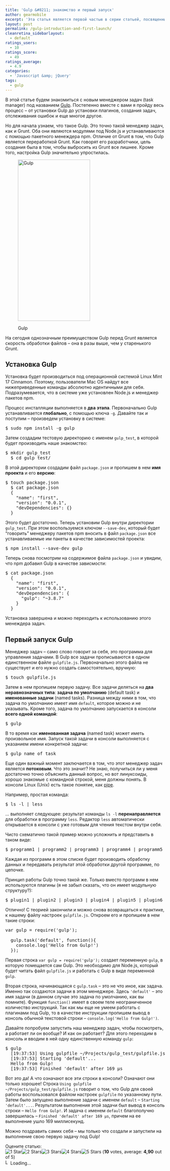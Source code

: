 ```yaml
---
title: 'Gulp &#8211; знакомство и первый запуск'
author: gearmobile
excerpt: 'Эта статья является первой частью в серии статьей, посвященных знакомству с набирающим популярность менеджером задач Gulp. Произведем установку Gulp под Linux Mint и запустим свою первую задачу под Gulp. Также в кратце рассмотрим особенности менеджера Gulp - простоту файла настроек gulpfile.js, поточный метод работы, типы задач.'
layout: post
permalink: /gulp-introduction-and-first-launch/
cleanretina_sidebarlayout:
  - default
ratings_users:
  - 10
ratings_score:
  - 49
ratings_average:
  - 4.9
categories:
  - 'Javascript &amp; jQuery'
tags:
  - gulp
---
```

В этой статье будем знакомиться с новым менеджером задач (task manager) под названием [Gulp][1]. Постепенно вместе с вами я пройду весь процесс &#8211; от установки Gulp до установки плагинов, создания задач, отслеживания ошибок и еще многое другое.

Но для начала узнаем, что такое Gulp. Это точно такой менеджер задач, как и Grunt. Оба они являются модулями под Node.js и устанавливаются с помощью пакетного менеждера npm. Отличие от Grunt в том, что Gulp является переработкой Grunt. Как говорят его разработчики, цель создания была в том, чтобы выбросить из Grunt все лишнее. Кроме того, настройка Gulp значительно упростилась.<figure id="attachment_1597" style="width: 228px;" class="wp-caption aligncenter">

[<img src="http://localhost:7788/third/wp-content/uploads/2014/08/gulp.png" alt="Gulp" width="228" height="510" class="size-full wp-image-1597" />][2]<figcaption class="wp-caption-text">Gulp</figcaption></figure> 

На сегодня однозначным преимуществом Gulp перед Grunt является скорость обработки файлов &#8211; она в разы выше, чем у старенького Grunt.

## Установка Gulp

Установка будет производиться под операционной системой Linux Mint 17 Cinnamon. Поэтому, пользователи Mac OS найдут все нижеприведенные команды абсолютно идентичными для себя. Подразумевается, что в системе уже установлен Node.js и менеджер пакетов npm.

Процесс инсталляции выполняется в **два этапа**. Первоначально Gulp устанавливается **глобально**, с помощью ключа `-g`. Давайте так и поступим &#8211; произведем установку в системе:

<pre>$ sudo npm install -g gulp
</pre>

Затем создадим тестовую директорию с именем `gulp_test`, в которой будет производить наше знакомство:

<pre>$ mkdir gulp_test
  $ cd gulp_test/
</pre>

В этой директории создадим файл `package.json` и пропишем в нем **имя проекта** и его **версию**:

<pre>$ touch package.json
  $ cat package.json
  {
    "name": "first",
    "version": "0.0.1",
    "devDependencies": {}
  }
</pre>

Этого будет достаточно. Теперь установим Gulp внутри директории `gulp_test`. При этом воспользуемся ключом `--save-dev`, который будет &#8220;говорить&#8221; менеджеру пакетов npm вносить в файл `package.json` все устанавливаемые им пакеты в качестве зависимостей проекта:

<pre>$ npm install --save-dev gulp
</pre>

Теперь снова посмотрим на содержимое файла `package.json` и увидим, что npm добавил Gulp в качестве зависмости:

<pre>$ cat package.json
  {
    "name": "first",
    "version": "0.0.1",
    "devDependencies": {
      "gulp": "~3.8.7"
    }
  }
</pre>

Установка завершена и можно переходить к использованию этого менеждера задач.

## Первый запуск Gulp

Менеджер задач &#8211; само слово говорит за себя, это программа для управления задачами. В Gulp все задачи прописываются в одном единственном файле `gulpfile.js`. Первоначально этого файла не существует и его нужно создать самостоятельно, вручную:

<pre>$ touch gulpfile.js
</pre>

Затем в нем пропишем первую задачу. Все задачи деляться на **два неравнозначных типа**: **задача по умолчанию** (default task) и **именованные задачи** (named tasks). Разница между ними в том, что задача по умолчанию имеет имя `default`, которое можно и не указывать. Кроме того, задача по умолчанию запускается в консоли **всего одной командой**:

<pre>$ gulp
</pre>

В то время как **именованная задача** (named task) может иметь произвольное имя. Запуск такой задачи в консоли выполняется с указанием имени конкретной задачи:

<pre>$ gulp name_of_task
</pre>

Еще один важный момент заключается в том, что этот менеджер задач является **потоковым**. Что это значит? Не знаю, получиться ли у меня достаточно точно объяснить данный вопрос, но вот линуксоиды, хорошо знакомые с командной строкой, меня должны понять. В консоли Linux (Unix) есть такое понятие, как [pipe][3].

Например, простая команда:

<pre>$ ls -l | less
</pre>

&#8230; выполняет следующее: результат команды `ls -l` **перенаправляется** для обработки в программу `less`. Редактор `less` автоматически открывается в консоли с уже готовым для чтения текстом внутри себя.

Чисто схематично такой пример можно усложнить и представить в таком виде:

<pre>$ programm1 | programm2 | programm3 | programm4 | programm5
</pre>

Каждая из программ в этом списке будет производить обработку данных и передавать результат этой обработки другой программе, по цепочке.

Принцип работы Gulp точно такой же. Только вместо программ в нем используются плагины (я не забыл сказать, что он имеет модульную структуру?):

<pre>$ plugin1 | plugin2 | plugin3 | plugin4 | plugin5 | plugin6
</pre>

Отлично! С теорией закончили и можно снова возвращаться к практике, к нашему файлу настроек `gulpfile.js`. Откроем его и пропишем в нем такие строки:

<pre>var gulp = require('gulp');

  gulp.task('default', function(){
    console.log('Hello from Gulp!')
  });
</pre>

Первая строка `var gulp = require('gulp');` создает переменную `gulp`, в которую помещается сам Gulp. Это необходимо для Node.js, который будет читать файл `gulpfile.js` и работать с Gulp в виде переменной `gulp`.

Вторая строка, начинающаяся с `gulp.task` &#8211; это не что иное, как задача. Именно так создаются задачи в этом менеджере. Здесь `'default'` &#8211; это имя задачи (в данном случае это задача по умолчанию, как вы помните). Функция `function()` имеет в своем теле неограниченное количество инструкций. Так как мы еще не умеем работать с плагинами под Gulp, то в качестве инструкции пропишем вывод в консоль обычной текстовой строки &#8211; `console.log('Hello from Gulp!')`.

Давайте попробуем запустить наш менеджер задач, чтобы посмотреть, а работает ли он вообще? И как он работает? Для этого переходим в консоль и вводим в ней одну единственную команду `gulp`:

<pre>$ gulp
  [19:37:53] Using gulpfile ~/Projects/gulp_test/gulpfile.js
  [19:37:53] Starting 'default'...
  Hello from Gulp!
  [19:37:53] Finished 'default' after 169 μs
</pre>

Вот это да! А что означают все эти строки в консоли? Означают они только хорошее! Строка `Using gulpfile ~/Projects/gulp_test/gulpfile.js` говорит о том, что Gulp для своей работы воспользовался файлом настроек `gulpfile` по указанному пути. Затем было запущено выполнение задачи с именем `default` &#8211; `Starting 'default'...`. Результатом выполнения этой задачи был вывод в консоль строки &#8211; `Hello from Gulp!`. И задача с именем `default` благополучно завершилась &#8211; `Finished 'default' after 169 μs`, причем на ее выполнение ушло 169 миллисекунд.

Можно поздравить самих себя &#8211; мы только что создали и запустили на выполнение свою первую задачу под Gulp!

Оцените статью:  
<span id="post-ratings-1588" class="post-ratings" data-nonce="44300f3990"><img id="rating_1588_1" src="http://localhost:7788/third/wp-content/plugins/wp-postratings/images/stars_crystal/rating_on.gif" alt="1 Star" title="1 Star" onmouseover="current_rating(1588, 1, '1 Star');" onmouseout="ratings_off(4.9, 5, 0);" onclick="rate_post();" onkeypress="rate_post();" style="cursor: pointer; border: 0px;" /><img id="rating_1588_2" src="http://localhost:7788/third/wp-content/plugins/wp-postratings/images/stars_crystal/rating_on.gif" alt="2 Stars" title="2 Stars" onmouseover="current_rating(1588, 2, '2 Stars');" onmouseout="ratings_off(4.9, 5, 0);" onclick="rate_post();" onkeypress="rate_post();" style="cursor: pointer; border: 0px;" /><img id="rating_1588_3" src="http://localhost:7788/third/wp-content/plugins/wp-postratings/images/stars_crystal/rating_on.gif" alt="3 Stars" title="3 Stars" onmouseover="current_rating(1588, 3, '3 Stars');" onmouseout="ratings_off(4.9, 5, 0);" onclick="rate_post();" onkeypress="rate_post();" style="cursor: pointer; border: 0px;" /><img id="rating_1588_4" src="http://localhost:7788/third/wp-content/plugins/wp-postratings/images/stars_crystal/rating_on.gif" alt="4 Stars" title="4 Stars" onmouseover="current_rating(1588, 4, '4 Stars');" onmouseout="ratings_off(4.9, 5, 0);" onclick="rate_post();" onkeypress="rate_post();" style="cursor: pointer; border: 0px;" /><img id="rating_1588_5" src="http://localhost:7788/third/wp-content/plugins/wp-postratings/images/stars_crystal/rating_half.gif" alt="5 Stars" title="5 Stars" onmouseover="current_rating(1588, 5, '5 Stars');" onmouseout="ratings_off(4.9, 5, 0);" onclick="rate_post();" onkeypress="rate_post();" style="cursor: pointer; border: 0px;" /> (<strong>10</strong> votes, average: <strong>4,90</strong> out of 5)<br /><span class="post-ratings-text" id="ratings_1588_text"></span></span><span id="post-ratings-1588-loading" class="post-ratings-loading"> <img src="http://localhost:7788/third/wp-content/plugins/wp-postratings/images/loading.gif" width="16" height="16" alt="Loading..." title="Loading..." class="post-ratings-image" />Loading...</span>

 [1]: http://gulpjs.com/ "Gulp"
 [2]: http://localhost:7788/third/wp-content/uploads/2014/08/gulp.png
 [3]: http://en.wikipedia.org/wiki/Pipeline_%28Unix%29 "Pipeline"